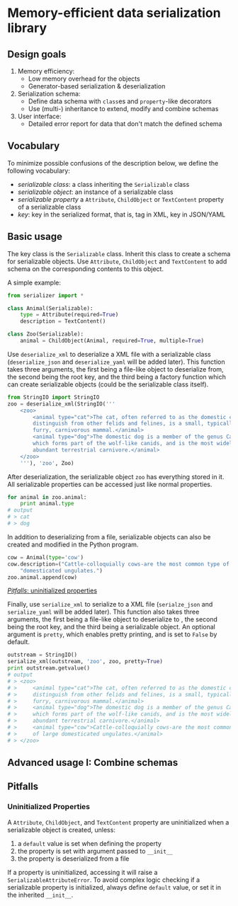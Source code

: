 # Memory-efficient data serialization library

## Design goals 
1. Memory efficiency:
    * Low memory overhead for the objects
    * Generator-based serialization & deserialization
2. Serialization schema:
    * Define data schema with `class`es and `property`-like decorators
    * Use (multi-) inheritance to extend, modify and combine schemas
3. User interface:
    * Detailed error report for data that don't match the defined schema

## Vocabulary

To minimize possible confusions of the description below, we define the
following vocabulary:

* *serializable class*: a class inheriting the `Serializable` class
* *serializable object*: an instance of a serializable class
* *serializable property* a `Attribute`, `ChildObject` or `TextContent`
  property of a serializable class
* *key*: key in the serialized format, that is, tag in XML, key in JSON/YAML

## Basic usage

The key class is the `Serializable` class. Inherit this class to create a
schema for serializable objects. Use `Attribute`, `ChildObject` and
`TextContent` to add schema on the corresponding contents to this object.

A simple example:

```python
from serializer import *

class Animal(Serializable):
    type = Attribute(required=True)
    description = TextContent()

class Zoo(Serializable):
    animal = ChildObject(Animal, required=True, multiple=True)
```

Use `deserialize_xml` to deserialize a XML file with a serializable class
(`deserialize_json` and `deserialize_yaml` will be added later). This function
takes three arguments, the first being a file-like object to deserialize from,
the second being the root key, and the third being a factory function which
can create serializable objects (could be the serializable class itself).

```python
from StringIO import StringIO
zoo = deserialize_xml(StringIO('''
    <zoo>
        <animal type="cat">The cat, often referred to as the domestic cat to
        distinguish from other felids and felines, is a small, typically
        furry, carnivorous mammal.</animal>
        <animal type="dog">The domestic dog is a member of the genus Canis,
        which forms part of the wolf-like canids, and is the most widely
        abundant terrestrial carnivore.</animal>
    </zoo>
    '''), 'zoo', Zoo)
```

After deserialization, the serializable object `zoo` has everything stored in
it. All serializable properties can be accessed just like normal properties.

```python
for animal in zoo.animal:
    print animal.type
# output
# > cat
# > dog
```

In addition to deserializing from a file, serializable objects can also be
created and modified in the Python program.

```python
cow = Animal(type='cow')
cow.description=("Cattle-colloquially cows-are the most common type of large "
    "domesticated ungulates.")
zoo.animal.append(cow)
```

[_Pitfalls_: uninitialized properties](#uninitialized-properties)

Finally, use `serialize_xml` to serialize to a XML file (`serialze_json` and
`serialize_yaml` will be added later). This function also takes three
arguments, the first being a file-like object to deserialize to , the second
being the root key, and the third being a serializable object. An optional
argument is `pretty`, which enables pretty printing, and is set to `False` by
default.

```python
outstream = StringIO()
serialize_xml(outstream, 'zoo', zoo, pretty=True)
print outstream.getvalue()
# output
# > <zoo>
# >     <animal type="cat">The cat, often referred to as the domestic cat to
# >     distinguish from other felids and felines, is a small, typically
# >     furry, carnivorous mammal.</animal>
# >     <animal type="dog">The domestic dog is a member of the genus Canis,
# >     which forms part of the wolf-like canids, and is the most widely
# >     abundant terrestrial carnivore.</animal>
# >     <animal type="cow">Cattle-colloquially cows-are the most common type
# >     of large domesticated ungulates.</animal>
# > </zoo>
```

## Advanced usage I: Combine schemas

## Pitfalls

### Uninitialized Properties

A `Attribute`, `ChildObject`, and `TextContent` property are uninitialized when
a serializable object is created, unless:
1. a `default` value is set when defining the property
2. the property is set with argument passed to `__init__`
3. the property is deserialized from a file

If a property is uninitialized, accessing it will raise a
`SerializableAttributeError`. To avoid complex logic checking if a
serializable property is initialized, always define `default` value, or set it
in the inherited `__init__`.
